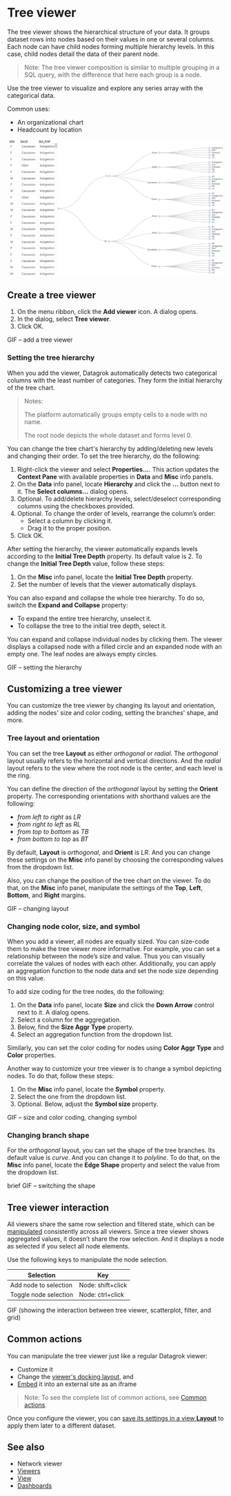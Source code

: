 
# Tree viewer

The tree viewer shows the hierarchical structure of your data. It groups dataset rows into nodes based on their values in one or several columns. Each node can have child nodes forming multiple hierarchy levels. In this case, сhild nodes detail the data of their parent node.

>Note: The tree viewer composition is similar to multiple grouping in a SQL query, with the difference that here each group is a node.

Use the tree viewer to visualize and explore any series array with the categorical data.

Common uses:

* An organizational chart
* Headcount by location

![Tree viewer composition](../viewers/treeViewer.png)

## Create a tree viewer

1. On the menu ribbon, click the **Add viewer** icon. A dialog opens.
2. In the dialog, select **Tree viewer**.
3. Click OK.

GIF – add a tree viewer

### Setting the tree hierarchy

When you add the viewer, Datagrok automatically detects two categorical columns with the least number of categories. They form the initial hierarchy of the tree chart.

>Notes:
>
>The platform automatically groups empty cells to a node with no name.
>
>The root node depicts the whole dataset and forms level 0.

You can change the tree chart's hierarchy by adding/deleting new levels and changing their order.
To set the tree hierarchy, do the following:

1. Right-click the viewer and select **Properties…**. This action updates the **Context Pane** with available properties in **Data** and **Misc** info panels.
1. On the **Data** info panel, locate **Hierarchy** and click the **...** button next to it. The **Select columns…** dialog opens.
1. Optional. To add/delete hierarchy levels, select/deselect corresponding columns using the checkboxes provided.
1. Optional. To change the order of levels, rearrange the column’s order:
   * Select a column by clicking it.
   * Drag it to the proper position.
1. Click OK.

After setting the hierarchy, the viewer automatically expands levels according to the **Initial Tree Depth** property. Its default value is 2. To change the **Initial Tree Depth** value, follow these steps:

1. On the **Misc** info panel, locate the **Initial Tree Depth** property.
2. Set the number of levels that the viewer automatically displays.

You can also expand and collapse the whole tree hierarchy. To do so, switch the **Expand and Collapse** property:

* To expand the entire tree hierarchy, unselect it.
* To collapse the tree to the initial tree depth, select it.

You can expand and collapse individual nodes by clicking them. The viewer displays a collapsed node with a filled circle and an expanded node with an empty one. The leaf nodes are always empty circles.

GIF – setting the hierarchy

## Customizing a tree viewer

You can customize the tree viewer by changing its layout and orientation, adding the nodes' size and color coding, setting the branches' shape, and more.

### Tree layout and orientation

You can set the tree **Layout** as either _orthogonal_ or _radial_. The _orthogonal_ layout usually refers to the horizontal and vertical directions. And the _radial_ layout refers to the view where the root node is the center, and each level is the ring.

You can define the direction of the _orthogonal_ layout by setting the **Orient** property. The corresponding orientations with shorthand values are the following:

* _from left to right_ as _LR_
* _from right to left_ as _RL_
* _from top to bottom_ as _TB_
* _from bottom to top_ as _BT_

By default, **Layout** is _orthogonal_, and **Orient** is _LR_. And you can change these settings on the **Misc** info panel by choosing the corresponding values from the dropdown list.

Also, you can change the position of the tree chart on the viewer. To do that,  on the **Misc** info panel, manipulate the settings of the **Top**, **Left**, **Bottom**, and **Right** margins.

GIF – changing layout

### Changing node color, size, and symbol

When you add a viewer, all nodes are equally sized. You can size-code them to make the tree viewer more informative. For example, you can set a relationship between the node’s size and value. Thus you can visually correlate the values of nodes with each other. Additionally,  you can apply an aggregation function to the node data and set the node size depending on this value.

To add size coding for the tree nodes, do the following:

1. On the **Data** info panel, locate **Size** and click the **Down Arrow** control next to it. A dialog opens.
1. Select a column for the aggregation.
1. Below, find the **Size Aggr Type** property.
1. Select an aggregation function from the dropdown list.

Similarly, you can set the color coding for nodes using **Color Aggr Type** and **Color** properties.

Another way to customize your tree viewer is to change a symbol depicting nodes. To do that, follow these steps:

1. On the **Misc** info panel, locate the **Symbol** property.
1. Select the one from the dropdown list.
1. Optional. Below, adjust the **Symbol size** property.

GIF – size and color coding, changing symbol

### Changing branch shape

For the _orthogonal_ layout, you can set the shape of the tree branches. Its default value is _curve_. And you can change it to _polyline_. To do that, on the **Misc** info panel, locate the **Edge Shape** property and select the value from the dropdown list.

brief GIF – switching the shape

## Tree viewer interaction

All viewers share the same row selection and filtered state, which can be [manipulated](../viewers.md#selection) consistently across all viewers.  Since a tree viewer shows aggregated values, it doesn’t share the row selection. And it displays a node as selected if you select all node elements.

Use the following keys to manipulate the node selection.

|      Selection                            |         Key              |
|-------------------------------------|-----------------------|
| Add node to selection           | Node: shift+click|
| Toggle node selection           |  Node: ctrl+click |

GIF (showing the interaction between tree viewer, scatterplot, filter, and grid)

## Common actions

You can manipulate the tree viewer just like a regular Datagrok viewer:

* Customize it
* Change the [viewer's docking layout](../viewers.md#docking), and
* [Embed](../viewers.md#embedding) it into an external site as an iframe

>Note: To see the complete list of common actions, see [Common actions](../viewers.md#common-actions).

Once you configure the viewer, you can [save its settings in a view **Layout**](../viewers.md#layouts) to apply them later to a different dataset.

## See also

* Network viewer
* [Viewers](../viewers.md)
* [View](../../datagrok/table-view.md)
* [Dashboards](../dashboard.md)
<!-- TBD* BiostructureViewer 
* PhyloTreeViewer-->
